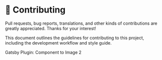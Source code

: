 # 🤝 Contributing

Pull requests, bug reports, translations, and other kinds of contributions are greatly appreciated. Thanks for your interest!

This document outlines the guidelines for contributing to this project, including the development workflow and style guide.

Gatsby Plugin: Component to Image 2

